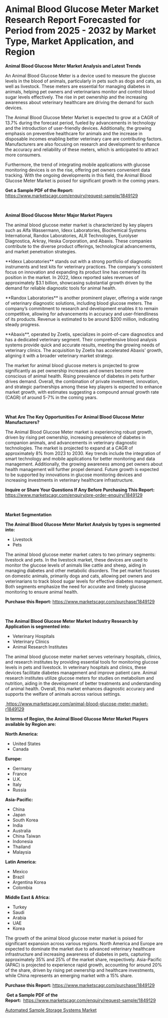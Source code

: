 <p><h1>Animal Blood Glucose Meter Market Research Report Forecasted for Period from 2025 -  2032 by Market Type, Market Application, and Region</h1></p><p><strong>Animal Blood Glucose Meter Market Analysis and Latest Trends</strong></p>
<p><p>An Animal Blood Glucose Meter is a device used to measure the glucose levels in the blood of animals, particularly in pets such as dogs and cats, as well as livestock. These meters are essential for managing diabetes in animals, helping pet owners and veterinarians monitor and control blood sugar levels effectively. The rise in pet ownership and the increasing awareness about veterinary healthcare are driving the demand for such devices.</p><p>The Animal Blood Glucose Meter Market is expected to grow at a CAGR of 13.7% during the forecast period, fueled by advancements in technology and the introduction of user-friendly devices. Additionally, the growing emphasis on preventive healthcare for animals and the increase in disposable incomes enabling better veterinary care are contributing factors. Manufacturers are also focusing on research and development to enhance the accuracy and reliability of these meters, which is anticipated to attract more consumers.</p><p>Furthermore, the trend of integrating mobile applications with glucose monitoring devices is on the rise, offering pet owners convenient data tracking. With the ongoing developments in this field, the Animal Blood Glucose Meter Market is poised for significant growth in the coming years.</p></p>
<p><strong>Get a Sample PDF of the Report:&nbsp;</strong> <a href="https://www.marketscagr.com/enquiry/request-sample/1849129?utm_campaign=3072&utm_medium=2&utm_source=Github&utm_content=ia&utm_term=04032025&utm_id=animal-blood-glucose-meter">https://www.marketscagr.com/enquiry/request-sample/1849129</a></p>
<p>&nbsp;</p>
<p><strong>Animal Blood Glucose Meter Major Market Players</strong></p>
<p><p>The animal blood glucose meter market is characterized by key players such as Alfa Wassermann, Idexx Laboratories, Biochemical Systems International, Randox Laboratories, ALR Technologies, Eurolyser Diagnostica, Arkray, Heska Corporation, and Abaxis. These companies contribute to the diverse product offerings, technological advancements, and market penetration strategies.</p><p>**Idexx Laboratories** stands out with a strong portfolio of diagnostic instruments and test kits for veterinary practices. The company's consistent focus on innovation and expanding its product line has cemented its position in the market. In 2022, Idexx reported sales revenues of approximately $3.1 billion, showcasing substantial growth driven by the demand for reliable diagnostic tools for animal health.</p><p>**Randox Laboratories** is another prominent player, offering a wide range of veterinary diagnostic solutions, including blood glucose meters. The company’s commitment to research and development enables it to remain competitive, allowing for advancements in accuracy and user-friendliness of its products. Revenue is estimated to be around $200 million, indicating steady progress.</p><p>**Abaxis**, operated by Zoetis, specializes in point-of-care diagnostics and has a dedicated veterinary segment. Their comprehensive blood analysis systems provide quick and accurate results, meeting the growing needs of veterinary clinics. The acquisition by Zoetis has accelerated Abaxis' growth, aligning it with a broader veterinary market strategy.</p><p>The market for animal blood glucose meters is projected to grow significantly as pet ownership increases and owners become more conscious of animal health. Rising prevalence of diabetes in pets further drives demand. Overall, the combination of private investment, innovation, and strategic partnerships among these key players is expected to enhance market growth, with estimates suggesting a compound annual growth rate (CAGR) of around 5-7% in the coming years.</p></p>
<p>&nbsp;</p>
<p><strong>What Are The Key Opportunities For Animal Blood Glucose Meter Manufacturers?</strong></p>
<p><p>The Animal Blood Glucose Meter market is experiencing robust growth, driven by rising pet ownership, increasing prevalence of diabetes in companion animals, and advancements in veterinary diagnostic technologies. The market is projected to expand at a CAGR of approximately 8% from 2023 to 2030. Key trends include the integration of smart technology and mobile applications for better monitoring and data management. Additionally, the growing awareness among pet owners about health management will further propel demand. Future growth is expected to be supported by innovations in glucose monitoring devices and increasing investments in veterinary healthcare infrastructure.</p></p>
<p><strong>Inquire or Share Your Questions If Any Before Purchasing This Report:</strong> <a href="https://www.marketscagr.com/enquiry/pre-order-enquiry/1849129?utm_campaign=3072&utm_medium=2&utm_source=Github&utm_content=ia&utm_term=04032025&utm_id=animal-blood-glucose-meter">https://www.marketscagr.com/enquiry/pre-order-enquiry/1849129</a></p>
<p>&nbsp;</p>
<p><strong>Market Segmentation</strong></p>
<p><strong>The Animal Blood Glucose Meter Market Analysis by types is segmented into:</strong></p>
<p><ul><li>Livestock</li><li>Pets</li></ul></p>
<p><p>The animal blood glucose meter market caters to two primary segments: livestock and pets. In the livestock market, these devices are used to monitor the glucose levels of animals like cattle and sheep, aiding in managing diabetes and other metabolic disorders. The pet market focuses on domestic animals, primarily dogs and cats, allowing pet owners and veterinarians to track blood sugar levels for effective diabetes management. Both segments emphasize the need for accurate and timely glucose monitoring to ensure animal health.</p></p>
<p><strong>Purchase this Report:&nbsp;</strong><a href="https://www.marketscagr.com/purchase/1849129?utm_campaign=3072&utm_medium=2&utm_source=Github&utm_content=ia&utm_term=04032025&utm_id=animal-blood-glucose-meter">https://www.marketscagr.com/purchase/1849129</a></p>
<p>&nbsp;</p>
<p><strong>The Animal Blood Glucose Meter Market Industry Research by Application is segmented into:</strong></p>
<p><ul><li>Veterinary Hospitals</li><li>Veterinary Clinics</li><li>Animal Research Institutes</li></ul></p>
<p><p>The animal blood glucose meter market serves veterinary hospitals, clinics, and research institutes by providing essential tools for monitoring glucose levels in pets and livestock. In veterinary hospitals and clinics, these devices facilitate diabetes management and improve patient care. Animal research institutes utilize glucose meters for studies on metabolism and nutrition, aiding in the development of better treatments and understanding of animal health. Overall, this market enhances diagnostic accuracy and supports the welfare of animals across various settings.</p></p>
<p><a href="https://www.marketscagr.com/animal-blood-glucose-meter-market-r1849129?utm_campaign=3072&utm_medium=2&utm_source=Github&utm_content=ia&utm_term=04032025&utm_id=animal-blood-glucose-meter">&nbsp;https://www.marketscagr.com/animal-blood-glucose-meter-market-r1849129</a></p>
<p><strong>In terms of Region, the Animal Blood Glucose Meter Market Players available by Region are:</strong></p>
<p>
    <p> <strong> North America: </strong>
        <ul>
            <li>United States</li>
            <li>Canada</li>
        </ul>
        </p> 
    <p> <strong> Europe: </strong>
        <ul>
            <li>Germany</li>
            <li>France</li>
            <li>U.K.</li>
            <li>Italy</li>
            <li>Russia</li>
        </ul>
        </p> 
    <p> <strong> Asia-Pacific: </strong>
        <ul>
            <li>China</li>
            <li>Japan</li>
            <li>South Korea</li>
            <li>India</li>
            <li>Australia</li>
            <li>China Taiwan</li>
            <li>Indonesia</li>
            <li>Thailand</li>
            <li>Malaysia</li>
        </ul>
        </p> 
    <p> <strong> Latin America: </strong>
        <ul>
            <li>Mexico</li>
            <li>Brazil</li>
            <li>Argentina Korea</li>
            <li>Colombia</li>
        </ul>
        </p> 
    <p> <strong> Middle East & Africa: </strong>
        <ul>
            <li>Turkey</li>
            <li>Saudi</li>
            <li>Arabia</li>
            <li>UAE</li>
            <li>Korea</li>
        </ul>
    </p>
    </p>
<p><p>The growth of the animal blood glucose meter market is poised for significant expansion across various regions. North America and Europe are expected to dominate the market due to advanced veterinary healthcare infrastructure and increasing awareness of diabetes in pets, capturing approximately 35% and 25% of the market share, respectively. Asia-Pacific (APAC) is projected to experience rapid growth, accounting for around 20% of the share, driven by rising pet ownership and healthcare investments, while China represents an emerging market with a 15% share.</p></p>
<p><strong>Purchase this Report: </strong><a href="https://www.marketscagr.com/purchase/1849129?utm_campaign=3072&utm_medium=2&utm_source=Github&utm_content=ia&utm_term=04032025&utm_id=animal-blood-glucose-meter">https://www.marketscagr.com/purchase/1849129</a></p>
<p>&nbsp;<strong>Get a Sample PDF of the Report:&nbsp;&nbsp;</strong><a href="https://www.marketscagr.com/enquiry/request-sample/1849129?utm_campaign=3072&utm_medium=2&utm_source=Github&utm_content=ia&utm_term=04032025&utm_id=animal-blood-glucose-meter">https://www.marketscagr.com/enquiry/request-sample/1849129</a></p>
<p><strong></strong></p>
<p><p><a href="https://github.com/muhjanaidu/Market-Research-Report-List-1/blob/main/automated-sample-storage-systems-market.md?utm_campaign=3072&utm_medium=2&utm_source=Github&utm_content=ia&utm_term=04032025&utm_id=animal-blood-glucose-meter">Automated Sample Storage Systems Market</a></p></p>